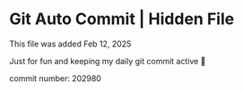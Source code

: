 # Git Auto Commit | Hidden File

This file was added Feb 12, 2025

Just for fun and keeping my daily git commit active 🤪

commit number: 202980
